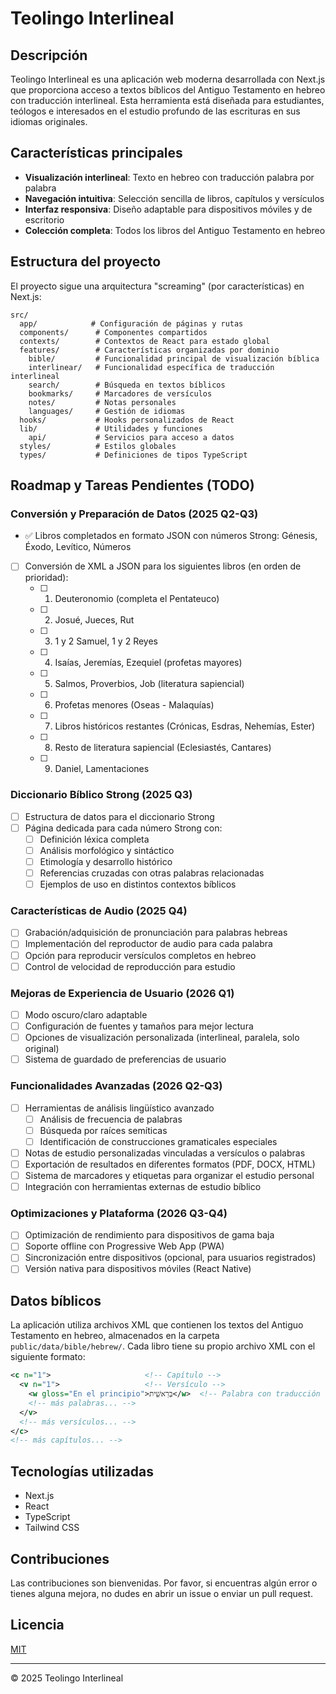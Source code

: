 # Teolingo Interlineal

## Descripción
Teolingo Interlineal es una aplicación web moderna desarrollada con Next.js que proporciona acceso a textos bíblicos del Antiguo Testamento en hebreo con traducción interlineal. Esta herramienta está diseñada para estudiantes, teólogos e interesados en el estudio profundo de las escrituras en sus idiomas originales.

## Características principales
- **Visualización interlineal**: Texto en hebreo con traducción palabra por palabra
- **Navegación intuitiva**: Selección sencilla de libros, capítulos y versículos
- **Interfaz responsiva**: Diseño adaptable para dispositivos móviles y de escritorio
- **Colección completa**: Todos los libros del Antiguo Testamento en hebreo

## Estructura del proyecto
El proyecto sigue una arquitectura "screaming" (por características) en Next.js:

```
src/
  app/            # Configuración de páginas y rutas
  components/      # Componentes compartidos
  contexts/        # Contextos de React para estado global
  features/        # Características organizadas por dominio
    bible/         # Funcionalidad principal de visualización bíblica
    interlinear/   # Funcionalidad específica de traducción interlineal
    search/        # Búsqueda en textos bíblicos
    bookmarks/     # Marcadores de versículos
    notes/         # Notas personales
    languages/     # Gestión de idiomas
  hooks/           # Hooks personalizados de React
  lib/             # Utilidades y funciones
    api/           # Servicios para acceso a datos
  styles/          # Estilos globales
  types/           # Definiciones de tipos TypeScript
```

## Roadmap y Tareas Pendientes (TODO)

### Conversión y Preparación de Datos (2025 Q2-Q3)
- ✅ Libros completados en formato JSON con números Strong: Génesis, Éxodo, Levítico, Números
- [ ] Conversión de XML a JSON para los siguientes libros (en orden de prioridad):
  - [ ] 1. Deuteronomio (completa el Pentateuco)
  - [ ] 2. Josué, Jueces, Rut
  - [ ] 3. 1 y 2 Samuel, 1 y 2 Reyes
  - [ ] 4. Isaías, Jeremías, Ezequiel (profetas mayores)
  - [ ] 5. Salmos, Proverbios, Job (literatura sapiencial)
  - [ ] 6. Profetas menores (Oseas - Malaquías)
  - [ ] 7. Libros históricos restantes (Crónicas, Esdras, Nehemías, Ester)
  - [ ] 8. Resto de literatura sapiencial (Eclesiastés, Cantares)
  - [ ] 9. Daniel, Lamentaciones

### Diccionario Bíblico Strong (2025 Q3)
- [ ] Estructura de datos para el diccionario Strong
- [ ] Página dedicada para cada número Strong con:
  - [ ] Definición léxica completa
  - [ ] Análisis morfológico y sintáctico
  - [ ] Etimología y desarrollo histórico
  - [ ] Referencias cruzadas con otras palabras relacionadas
  - [ ] Ejemplos de uso en distintos contextos bíblicos

### Características de Audio (2025 Q4)
- [ ] Grabación/adquisición de pronunciación para palabras hebreas
- [ ] Implementación del reproductor de audio para cada palabra
- [ ] Opción para reproducir versículos completos en hebreo
- [ ] Control de velocidad de reproducción para estudio

### Mejoras de Experiencia de Usuario (2026 Q1)
- [ ] Modo oscuro/claro adaptable
- [ ] Configuración de fuentes y tamaños para mejor lectura
- [ ] Opciones de visualización personalizada (interlineal, paralela, solo original)
- [ ] Sistema de guardado de preferencias de usuario

### Funcionalidades Avanzadas (2026 Q2-Q3)
- [ ] Herramientas de análisis lingüístico avanzado
  - [ ] Análisis de frecuencia de palabras
  - [ ] Búsqueda por raíces semíticas
  - [ ] Identificación de construcciones gramaticales especiales
- [ ] Notas de estudio personalizadas vinculadas a versículos o palabras
- [ ] Exportación de resultados en diferentes formatos (PDF, DOCX, HTML)
- [ ] Sistema de marcadores y etiquetas para organizar el estudio personal
- [ ] Integración con herramientas externas de estudio bíblico

### Optimizaciones y Plataforma (2026 Q3-Q4)
- [ ] Optimización de rendimiento para dispositivos de gama baja
- [ ] Soporte offline con Progressive Web App (PWA)
- [ ] Sincronización entre dispositivos (opcional, para usuarios registrados)
- [ ] Versión nativa para dispositivos móviles (React Native)

## Datos bíblicos
La aplicación utiliza archivos XML que contienen los textos del Antiguo Testamento en hebreo, almacenados en la carpeta `public/data/bible/hebrew/`. Cada libro tiene su propio archivo XML con el siguiente formato:

```xml
<c n="1">                     <!-- Capítulo -->
  <v n="1">                   <!-- Versículo -->
    <w gloss="En el principio">בְּרֵאשִׁ֖ית</w>  <!-- Palabra con traducción -->
    <!-- más palabras... -->
  </v>
  <!-- más versículos... -->
</c>
<!-- más capítulos... -->
```

## Tecnologías utilizadas
- Next.js
- React
- TypeScript
- Tailwind CSS

## Contribuciones
Las contribuciones son bienvenidas. Por favor, si encuentras algún error o tienes alguna mejora, no dudes en abrir un issue o enviar un pull request.

## Licencia
[MIT](LICENSE)

---

© 2025 Teolingo Interlineal
